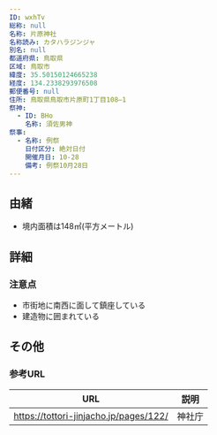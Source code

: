 ```yaml
---
ID: wxhTv
総称: null
名称: 片原神社
名称読み: カタハラジンジャ
別名: null
都道府県: 鳥取県
区域: 鳥取市
緯度: 35.50150124665238
経度: 134.2338293976508
郵便番号: null
住所: 鳥取県鳥取市片原町1丁目108―1
祭神:
  - ID: BHo
    名称: 須佐男神
祭事:
  - 名称: 例祭
    日付区分: 絶対日付
    開催月日: 10-28
    備考: 例祭10月28日
---
```


## 由緒

- 境内面積は148㎡(平方メートル)

## 詳細

### 注意点

- 市街地に南西に面して鎮座している
- 建造物に囲まれている

## その他

### 参考URL

| URL                                    | 説明   |
| -------------------------------------- | ------ |
| https://tottori-jinjacho.jp/pages/122/ | 神社庁 |
